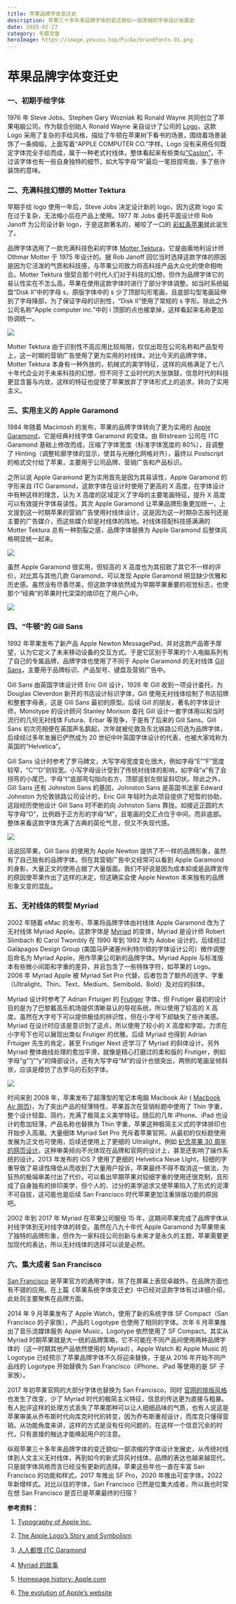 ```yaml
---
title: 苹果品牌字体变迁史
description: 苹果三十多年来品牌字体的变迁貌似一部浓缩的字体设计发展史
date: 2025-02-27
category: 专题文章
heroImage: https://image.yesusu.top/PicGo/brandfonts-01.png
---
```

# 苹果品牌字体变迁史
<ReadingTime/>

### 一、初期手绘字体
1976 年 Steve Jobs、Stephen Gary Wozniak 和 Ronald Wayne 共同创立了苹果电脑公司。作为联合创始人 Ronald Wayne 亲自设计了公司的 [Logo](https://en.m.wikipedia.org/wiki/File:Apple_first_logo.png)，这款 Logo 采用了复杂的手绘风格，描绘了牛顿在苹果树下看书的场景，围绕着场景装饰了一条绸缎，上面写着“APPLE COMPUTER CO.”字样。Logo 没有采用任何既定字体完全手绘而成，属于一种老式衬线体，整体看起来有些类似[“Caslon”](http://www.identifont.com/list?2+Caslon%20Bold+2.7+7INU+1+2DY+1+243+1+H07+1+6THF+5+7INV+14+48H7+29)，不过该字体也有一些自身独特的细节，如大写字母“R”最后一笔扭捏弯曲，多了些许装饰的意味。

### 二、充满科技幻想的 Motter Tektura
早期手绘 logo 使用一年后，Steve Jobs 决定设计新的 logo，因为这款 logo 实在过于复杂，无法缩小后在产品上使用。1977 年 Jobs 委托平面设计师 Rob Janoff 为公司设计新 logo，于是这款著名的，被咬了一口的 [彩虹条苹果](https://en.m.wikipedia.org/wiki/File:Apple_Computer_Logo_rainbow.svg)就此诞生了。

品牌字体选用了一款充满科技色彩的字体 [Motter Tektura](https://fontsinuse.com/typefaces/10214/motter-tektura)，它是由奥地利设计师 Othmar Motter 于 1975 年设计的。据 Rob Janoff 回忆当时选择这款字体的原因是因为它活泼的气质和科技感，与苹果公司致力将高科技产品大众化的使命相吻合。Motter Tektura 很契合那个时代人们对于科技的幻想，但作为品牌字体它的易认性实在不怎么高，苹果在使用这款字体时进行了部分字体调整。如当时系统磁盘“Disk II”中的字母 s，原版字体中的 s 少了顶部勾形笔画，且底部勾型笔画延伸到了字母降部，为了保证字母的识别性，“Disk II”使用了常规的 s 字形。除此之外公司名称“Apple computer inc.”中的 i 顶部的点也被拿掉，这样看起来名称更加协调统一。

![](https://image.yesusu.top/PicGo/brandfonts-02.png)

Motter Tektura 由于识别性不高应用比较局限，仅仅出现在公司名称和产品型号上，这一时期的营销广告使用了更为实用的衬线体。对比今天的品牌字体，Motter Tektura 本身有一种外放的，机械式的美学特征，这样的风格满足了七八十年代企业对于未来科技的幻想，但不同于工业时代的大张旗鼓，信息时代的科技更显含蓄与内敛，这样的特征也促使了苹果放弃了字体形式上的追求，转向了实用主义。

### 三、实用主义的 Apple Garamond
1984 年随着 Macintosh 的发布，苹果的品牌字体转向了更为实用的 [Apple Garamond](https://fontsinuse.com/typefaces/7708/apple-garamond)，它是经典衬线字体 Garamond 的变体。由 Bitstream 公司在 ITC Garamond 基础上修改而成，压缩了字体宽度（标准字体宽度的 80%），且调整了 Hinting（调整轮廓字体的显示，使其与光栅化网格对齐），最终以 Postscript 的格式交付给了苹果，主要用于公司品牌、营销广告和产品标识。

之所以说 Apple Garamond 更为实用首先是因为其易读性，Apple Garamond 的字形来自 ITC Garamond，这款字体在设计时使用了更高的 X 高度，在字体设计中有种这样的理念，认为 X 高度的区域定义了字母的主要笔画特征，提升 X 高度可以有效提升字体易读性。其次 Apple Garamond 让苹果品牌形象更加统一，上文提到这一时期苹果的营销广告使用衬线体设计，这是因为这一时期杂志报刊还是主要的广告媒介，而这些媒介却是衬线体的阵地。衬线体搭配科技感满满的 Motter Tektura 总有一种割裂之感，品牌字体替换为 Apple Garamond 后整体风格明显统一起来。

![](https://image.yesusu.top/PicGo/brandfonts-03.png)

虽然 Apple Garamond 很实用，但较高的 X 高度也为其招致了其它不一样的评价，对比其与其他几款 Garamond，可以发现 Apple Garamond 明显缺少优雅和历史感。虽然没有尽善尽美，但这款字体依然成为早期苹果重要的视觉标志，也使那个“经典”的苹果时代深深的烙印在了用户心中。

![](https://image.yesusu.top/PicGo/brandfonts-04.png)

### 四、“牛顿”的 Gill Sans
1992 年苹果发布了新产品 Apple Newton MessagePad，并对这款产品寄予厚望，认为它定义了未来移动设备的交互方式。于是它区别于苹果的个人电脑系列有了自己的专属品牌，品牌字体也使用了不同于 Apple Garamond 的无衬线体 [Gill Sans](http://www.identifont.com/find?font=Gill+Sans&q=Go)，主要用于品牌标识、产品型号、键盘及营销广告中。

Gill Sans 由英国字体设计师 Eric Gill 设计，1926 年 Gill 收到一项设计委托，为 Douglas Cleverdon 新开的书店设计标识字体，Gill 使用无衬线体绘制了书店招牌和整套字母表，这是 Gill Sans 最初的原型。后续 Gill 的朋友，著名的字体设计师，Monotype 的设计顾问 Stanley Morison 委托 Gill 设计一套字体用以和当时流行的几何无衬线体 Futura、Erbar 等竞争，于是有了后来的 Gill Sans。Gill Sans 初次亮相便在英国声名鹊起，次年就被伦敦及东北铁路公司选为品牌字体，后续经过多年发展已俨然成为 20 世纪中叶英国字体设计的代表，也被大家戏称为英国的“Helvetica”。

Gill Sans 设计时参考了罗马碑文，大写字母宽度变化很大，例如字母“E”“F”宽度较窄，“C”“D”则较宽。小写字母设计受到了传统衬线体的影响，如字母“a”有了会拐弯的小尾巴，字母“t”底部弯勾指向右方，顶部竖划左侧呈斜切状。除此之外，Gill Sans 还有 Johnston Sans 的基因，Johnston Sans 是英国书法家 Edward Johnston 为伦敦铁路公司设计的，Eric Gill 年轻时为此项目提供了短暂的协助，这段经历使他设计 Gill Sans 时不断的向 Johnston Sans 靠拢。如接近正圆的大写字母“O”，比例趋于正方形的字母“M”，且笔画的交汇点位于中间，而非底部。整体来看这款字体充满了古典的英伦气息，但又不失现代感。

![](https://image.yesusu.top/PicGo/brandfonts-05.png)

话说回苹果，Gill Sans 的使用为 Apple Newton 提供了不一样的品牌形象，虽然有了自己独有的品牌字体，但在其营销广告中又经常可以看到 Apple Garamond 的身影，大量正文的使用占据了大量版面。我们不好说是因为成本抑或是品牌宣传的原因使苹果作出了这样的决定，但这确实会使 Apple Newton 本来独有的品牌形象又变的混乱。

### 五、无衬线体的转型 Myriad
2002 年随着 eMac 的发布，苹果将品牌字体由衬线体 Apple Garamond 改为了无衬线体 Myriad Apple。这款字体是 [Myriad](http://www.identifont.com/find?font=Myriad&q=Go) 的变体，Myriad 是设计师 Robert Slimbach 和 Carol Twombly 在 1990 年到 1992 年为 Adobe 设计的，后续经过 Galápagos Design Group (美国马萨诸塞州利特尔顿的字体设计公司）微作调整后命名为 Myriad Apple，用作苹果公司新的品牌字体。Myriad Apple 与标准版本有些微小间距和字重的差异，并且包含了一些特殊字符，如苹果的 Logo。2006 年 Myriad Apple 被 Myriad Set Pro 代替，后者包含了额外的连字、字重（Ultralight、Thin、Text、Medium、Semibold、Bold）及对应的斜体。

Myriad 设计时参考了 Adrian Frtuiger 的 [Frutiger](http://www.identifont.com/find?font=Frutiger&q=Go) 字体，但 Frutiger 最初的设计目的是为了巴黎戴高乐机场提供清晰易认的导视系统，所以使用了较高的 X 高度。虽然在大字号下可以提供极佳的辨识性，但在小字号下却缺失了些许美感。Myriad 在设计时应该是意识到了这点，所以使用了较小的 X 高度和字距，力求在小字号下也可以展现出类似 Frutiger 的优雅。后续 Myriad 也得到 Adrian Frtuiger 先生的肯定，甚至 Frutiger Next 还学习了 Myriad 的斜体设计。另外 Myriad 整体曲线处理的愈加平滑，就像是精心打磨过的柔和版的 Frutiger，例如字母“g”“j”“y”的降部设计。还有大写字母“M”的设计也很突出，两侧的笔画呈倾斜状，应该是模仿了古罗马的石刻字体。

![](https://image.yesusu.top/PicGo/brandfonts-06.png)

时间来到 2008 年，苹果发布了超薄型的笔记本电脑 Macbook Air ( [Macbook Air 网页](https://cdn.prod.website-files.com/6009ec8cda7f305645c9d91b/634d62f002076cde6456d928_macbook-air.png))，为了突出产品的轻薄特性，苹果首次在营销标题中使用了 Thin 字重，整个设计轻盈、简约，充满了极简主义美学特征。随后的几年 iPhone、iPad 也设计的愈加轻薄，产品名称也替换为 Thin 字重，苹果这种极简主义式的字体排印也开始步入高潮。大量细体 Myriad Set Pro 充斥着苹果官网，从最初的仅标题使用发展为正文也可使用，后续还使用上了更细的 Ultralight，例如 [纪念苹果 30 周年的网页设计](https://fontsinuse.com/uses/5818/thirty-years-of-mac-website)。这种审美倾向不光体现在品牌和官网的设计上，甚至还影响了操作系统的设计。2013 年发布的 iOS 7 使用了更细的 Helvetica Neue LIght，较细的字重导致了易读性降低从而收到了大量用户投诉，苹果最终不得不取消这一做法，为狂热的极端审美付出了代价。可以看出早期苹果对较细字重的使用还很克制，且形成了自身独有的排印美学，但个人的、过分的美学追求又使苹果陷入了形式的泥潭不可自拔，这可能也是后续 San Francisco 时代苹果更加注重排版功能的原因吧。

2002 年到 2017 年 Myriad 在苹果公司服役 15 年，这期间苹果完成了品牌字体从衬线字体到无衬线字体的转变。虽然在八九十年代 Apple Garamond 为苹果带来了独特的品牌形象，但作为一家科技公司创新与未来才是永久的主题，苹果需要更加现代的表达，所以无衬线体的选择可以说是必然。

### 六、集大成者 San Francisco
[San Francisco](https://developer.apple.com/fonts/) 是苹果官方的通用字体，除了在屏幕上表现卓越外，在品牌方面也有不错的应用。在上篇《苹果系统字体变迁史》中已经对这款字体有过详细介绍，此处则主要聚焦在品牌方面。

2014 年 9 月苹果发布了 Apple Watch，使用了新的系统字体 SF Compact（San Francisco 的子家族），产品的 Logotype 也使用了相同的字体。次年 6 月苹果推出了音乐流媒体服务 Apple Music，Logotype 依然使用了 SF Compact。其实从 Myriad 时期苹果就是大一统的品牌策略，它不可能在不同产品间使用两种品牌字体的（这一时期其他产品依然使用的 Myriad），Apple Watch 和 Apple Music 的 Logotype 已经预示了苹果品牌字体不久将迎来替换，于是从 2016 年开始不同产品线的 Logotype 开始替换为 San Francisco（iPhone、iPad 等使用的是 SF 子家族）。

2017 年初苹果官网的大部分字体也替换为 San Francisco，同时 [官网的排版风格](https://www.webdesignmuseum.org/gallery/apple-2017)也发生了改变，少了 Myriad 时代的极简主义特征，信息的传达更为直接与粗暴。有人批评这样的处理方式丢失了苹果那种可以让人细细品味的气质，也有人说这是苹果审美从乔布斯时代向库克时代的转变，因为乔布斯重视设计，而库克只懂得营销。从功能角度来讲，这样的方式是没有任何问题的，在这样一个信息冗余的时代，只有直接的触达才能唤起用户的注意。

纵观苹果三十多年来品牌字体的变迁貌似一部浓缩的字体设计发展史，从传统衬线体到人文主义无衬线体，再到如今的新式异风衬线体，品牌的表达也越来越现代，只是就字体风格而言已经没有更新的选择。苹果这些年也一直在丰富 San Francisco 的功能和样式，2017 年推出 SF Pro，2020 年推出可变字体，2022 年新增样式。对比以往的字体，San Francisco 已然是位集大成者，所以我也时常在想 San Francisco 是否已是苹果最终的归宿？

**参考资料：**

1. [Typography of Apple Inc.](https://en-academic.com/dic.nsf/enwiki/503500)

2. [The Apple Logo’s Story and Symbolism](https://looka.com/blog/apple-logo/)

3. [人人都恨 ITC Garamond](https://www.thetype.com/2010/05/2382/)

4. [Myriad 的故事](https://www.thetype.com/2009/12/1704/#more-1704)

5. [Homepage history: Apple.com](https://webflow.com/blog/apple-homepage-history)

6. [The evolution of Apple’s website](https://www.webdesignmuseum.org/gallery/apple-2001)